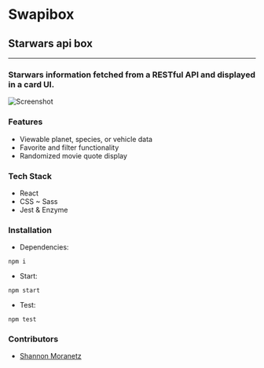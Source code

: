 # Swapibox

## Starwars api box

* * *

### Starwars information fetched from a RESTful API and displayed in a card UI.

![Screenshot](https://i.imgur.com/j1c162s.jpg)

### Features

*   Viewable planet, species, or vehicle data
*   Favorite and filter functionality
*   Randomized movie quote display

### Tech Stack

*   React
*   CSS ~ Sass
*   Jest & Enzyme

### Installation

* Dependencies:
```
npm i
```
* Start:
```
npm start
```
* Test:
```
npm test
```

### Contributors

* [Shannon Moranetz](https://github.com/shannonmoranetz)